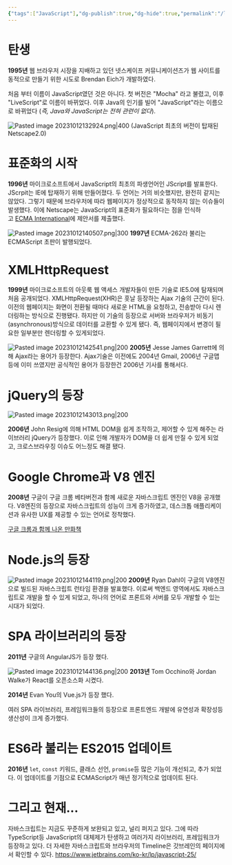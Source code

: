 ```yaml
---
{"tags":["JavaScript"],"dg-publish":true,"dg-hide":true,"permalink":"/language/java-script/java-script/","hide":true,"dgPassFrontmatter":true,"noteIcon":""}
---
```


# 탄생
**1995년** 웹 브라우저 시장을 지배하고 있던 넷스케이프 커뮤니케이션즈가 웹 사이트를 동적으로 만들기 위한 시도로 Brendan Eich가 개발하였다.

처음 부터 이름이 JavaScript였던 것은 아니다. 첫 버전은 "Mocha" 라고 불렸고, 이후 "LiveScript"로 이름이 바뀌었다. 이후 Java의 인기를 빌어 "JavaScript"라는 이름으로 바뀌었다 (*즉, Java와 JavaScript는 전혀 관련이 없다*). 

![Pasted image 20231012132924.png|400](/img/user/Language/JavaScript/Pasted%20image%2020231012132924.png)
(JavaScript 최초의 버전이 탑재된 Netscape2.0)

# 표준화의 시작
**1996년** 마이크로소프트에서 JavaScript의 최초의 파생언어인 JScript를 발표한다. JScrpit는 IE에 탑재하기 위해 만들어졌다.
두 언어는 거의 비슷했지만, 완전히 같지는 않았다. 그렇기 때문에 브라우저에 따라 웹페이지가 정상적으로 동작하지 않는 이슈들이 발생했다.
이에 Netscape는 JavaScript의 표준화가 필요하다는 점을 인식하고 [ECMA International](https://www.ecma-international.org/)에 제안서를 제출했다.

![Pasted image 20231012140507.png|300](/img/user/Language/JavaScript/Pasted%20image%2020231012140507.png)
**1997년** ECMA-262라 불리는 ECMAScript 초판이 발행되었다.

# XMLHttpRequest
**1999년** 마이크로소프트의 아웃룩 웹 액세스 개발자들이 만든 기술로 IE5.0에 탐재되며 처음 공개되었다. XMLHttpRequest(XHR)은 훗날 등장하는 Ajax 기술의 근간이 된다.
이전의 웹페이지는 화면이 전환될 때마다 새로운 HTML을 요청하고, 전송받아 다시 렌더링하는 방식으로 진행됐다. 하지만 이 기술의 등장으로 서버와 브라우저가 비동기(asynchronous)방식으로 데이터를 교환할 수 있게 됐다. 즉, 웹페이지에서 변경이 필요한 일부분만 렌더링할 수 있게되었다.

![Pasted image 20231012142541.png|200](/img/user/Language/JavaScript/Pasted%20image%2020231012142541.png)
**2005년** Jesse James Garrett에 의해 Ajax라는 용어가 등장한다. Ajax기술은 이전에도 2004년 Gmail, 2006년 구글맵 등에 이미 쓰였지만 공식적인 용어가 등장한건 2006년 기사를 통해서다.

# jQuery의 등장
![Pasted image 20231012143013.png|200](/img/user/Language/JavaScript/Pasted%20image%2020231012143013.png)

**2006년** John Resig에 의해 HTML DOM을 쉽게 조작하고, 제어할 수 있게 해주는 라이브러리 jQuery가 등장했다. 이로 인해 개발자가 DOM을 더 쉽게 만질 수 있게 되었고, 크로스브라우징 이슈도 어느정도 해결 됐다.


# Google Chrome과 V8 엔진
**2008년** 구글이 구글 크롬 베타버전과 함께 새로운 자바스크립트 엔진인 V8을 공개했다. V8엔진의 등장으로 자바스크립트의 성능이 크게 증가하였고, 데스크톱 애플리케이션과 유사한 UX를 제공할 수 있는 언어로 정착했다.

[구글 크롬과 함께 나온 만화책](https://www.google.com/googlebooks/chrome/index.html)


# Node.js의 등장
![Pasted image 20231012144119.png|200](/img/user/Language/JavaScript/Pasted%20image%2020231012144119.png)
**2009년** Ryan Dahl이 구글의 V8엔진으로 빌드된 자바스크립트 런타임 환경을 발표했다. 이로써 백엔드 영역에서도 자바스크립트로 개발을 할 수 있게 되었고, 하나의 언어로 프론트와 서버를 모두 개발할 수 있는 시대가 되었다.

# SPA 라이브러리의 등장
**2011년** 구글의 AngularJS가 등장 했다.

![Pasted image 20231012144136.png|200](/img/user/Language/JavaScript/Pasted%20image%2020231012144136.png)
**2013년** Tom Occhino와 Jordan Walke가 React를 오픈소스화 시켰다.

**2014년** Evan You의 Vue.js가 등장 했다.

여러 SPA 라이브러리, 프레임워크들의 등장으로 프론트엔드 개발에 유연성과 확장성등 생산성이 크게 증가했다.

# ES6라 불리는 ES2015 업데이트
**2016년** `let`, `const` 키워드, 클래스 선언, `promise`등 많은 기능이 개선되고, 추가 되었다. 이 업데이트를 기점으로 ECMAScript가 매년 정기적으로 업데이트 된다.


# 그리고 현재...
자바스크립트는 지금도 꾸준하게 보완되고 있고, 널리 퍼지고 있다. 그에 따라 TypeScript등 JavaScript의 대체제가 탄생하고 여러가지 라이브러리, 프레임워크가 등장하고 있다. 더 자세한 자바스크립트와 브라우저의 Timeline은 갓브레인의 페이지에서 확인할 수 있다.
https://www.jetbrains.com/ko-kr/lp/javascript-25/
